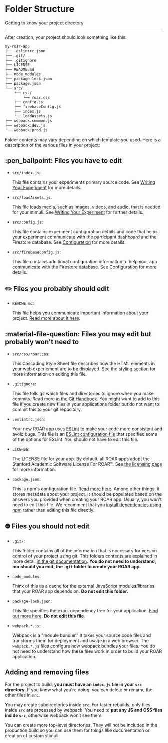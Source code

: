 # Folder Structure

Getting to know your project directory

---

After creation, your project should look something like this:

```sh
my-roar-app
├── .eslintrc.json
├── .git/
├── .gitignore
├── LICENSE
├── README.md
├── node_modules
├── package-lock.json
├── package.json
└── src/
    └── css/
        └── roar.css
    ├── config.js
    ├── firebaseConfig.js
    ├── index.js
    └── loadAssets.js
├── webpack.common.js
├── webpack.dev.js
└── webpack.prod.js
```

Folder contents may vary depending on which template you used. Here is a description of the various files in your project:

## :pen_ballpoint: Files you **have to edit**

- `src/index.js`:

    This file contains your experiments primary source code. See [Writing Your Experiment](writing-your-experiment.md) for more details.

- `src/loadAssets.js`:

    This file loads media, such as images, videos, and audio, that is needed for your stimuli. See [Writing Your Experiment](writing-your-experiment.md) for further details.

- `src/config.js`:

    This file contains experiment configuration details and code that helps your experiment communicate with the participant dashboard and the Firestore database. See [Configuration](configuration.md) for more details.

- `src/firebaseConfig.js`:

    This file contains additional configuration information to help your app communicate with the Firestore database. See [Configuration](configuration.md) for more details.

## :pencil2: Files you **probably should edit**

- `README.md`:

    This file helps you communicate important information about your project. [Read more about it here](https://docs.github.com/en/repositories/managing-your-repositorys-settings-and-features/customizing-your-repository/about-readmes).

## :material-file-question: Files you **may edit** but probably won't need to

- `src/css/roar.css`:

    This Cascading Style Sheet file describes how the HTML elements in your web experiement are to be displayed. See the [styling section](styling.md) for more information on editing this file.

- `.gitignore`:

    This file tells git which files and directories to ignore when you make commits. Read more [in the Git Handbook](https://docs.github.com/en/get-started/getting-started-with-git/ignoring-files). You might want to add to this file if you create new files in your applications folder but do not want to commit this to your git repository.

- `.eslintrc.json`:

    Your new ROAR app uses [ESLint](https://eslint.org/) to make your code more consistent and avoid bugs. This file is an [ESLint configuration file](https://eslint.org/docs/latest/user-guide/configuring/configuration-files) that specified some of the options for ESLint. You should not have to edit this file.

- `LICENSE`:

    The LICENSE file for your app. By default, all ROAR apps adopt the Stanford Academic Software License For ROAR™. See [the licensing page](../about/license.md) for more information.

- `package.json`:

    This is npm's configuration file. [Read more here](https://docs.npmjs.com/cli/v8/configuring-npm/package-json). Among other things, it stores metadata about your project. It should be populated based on the answers you provided when creating your ROAR app. Usually, you won't need to edit this file. We recomment that you [install dependencies using npm](installing-dependencies.md) rather than editing this file directly.

## :no_entry: Files you **should not edit**

- `.git/`:

    This folder contains all of the information that is necessary for version control of your project using git. This folders contents are explained in more detail [in the git documentation](https://git-scm.com/book/en/v2/Git-Internals-Plumbing-and-Porcelain). **You do not need to understand, nor should you edit, the `.git` folder to create your ROAR app.**

- `node_modules`:

    Think of this as a cache for the external JavaScript modules/libraries that your ROAR app depends on. **Do not edit this folder.**

- `package-lock.json`:

    This file specifies the exact dependency tree for your application. [Find out more here](https://docs.npmjs.com/cli/v8/configuring-npm/package-lock-json). **Do not edit this file**.

- `webpack.*.js`:

    Webpack is a "module bundler." It takes your source code files and transforms them for deployment and usage in a web browser. The `webpack.*.js` files configure how webpack bundles your files. You do not need to understand how these files work in order to build your ROAR application.

## Adding and removing files

For the project to build, **you must have an `index.js` file in your `src` directory**.
If you know what you're doing, you can delete or rename the other files in `src`.

You may create subdirectories inside `src`. For faster rebuilds, only files inside `src` are processed by webpack. You need to **put any JS and CSS files inside `src`**, otherwise webpack won’t see them.

You can create more top-level directories. They will not be included in the production build so you can use them for things like documentation or creation of custom stimuli.
